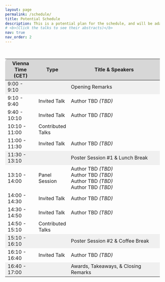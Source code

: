 ```yaml
---
layout: page
permalink: /schedule/
title: Potential Schedule
description: This is a potential plan for the schedule, and will be adapted upon acceptance of the workshop. This workshop will be held in-person at IROS 2025 at the International Expo Center, Hangzhou, China on October 19th 2025. The session will cover invited talks, contributed talks, posters, and a panel discussion. The schedule in local time zone, China Standard Time (CST), can be found below.
# <b>(Click the talks to see their abstracts)</b>
nav: true
nav_order: 2
---
```


<br>

<div>
<table class="table" id="standings" style="border-collapse:collapse">
<tr class="header" style="background-color:rgb(215, 215, 215); border-top: 1pt solid white; border-bottom: 1pt solid black;">
        <th style="border-top-left-radius: 10px; width: 20%">Vienna Time (CET)</th>
        <th style="width: 18%">Type</th>
        <th style="width: 62% border-top-right-radius: 10px;">Title & Speakers</th>
      </tr>
      <tr>
  <tr class="header" style="background-color:rgb(240, 240, 240);">
      <!-- <tr> -->
        <td>9:00 - 9:10</td>
        <td></td>
        <td>Opening Remarks</td>
  </tr>
  <!-- <tr class="header" style="cursor: pointer"> TODO -->
  <tr class="header">
    <td>9:10 - 9:40</td>
    <td>Invited Talk</td>
    <td>
    <!-- <b> Update Talk Title TODO </b><br> -->
    Author TBD<i> (TBD)</i></td>
  </tr>
  <!-- <tr> TODO
    <td></td>
    <td></td>
    <td>
      Update Talk Abstract</td>
  </tr> -->

  <tr class="header">
    <td>9:40 - 10:10</td>
    <td>Invited Talk</td>
    <td>
    <!-- <b> Title TODO </b><br> -->
    Author TBD<i> (TBD)</i></td>
  </tr>
  <!-- <tr>
    <td></td>
    <td></td>
    <td>
      TBD</td>
  </tr> -->

  <tr class="header">
    <td>10:10 - 11:00</td>
    <td>Contributed Talks</td>
    <td>
      <!-- <b> Title TODO </b><br> -->
      <!-- <br>Author TBD<i>(TBD)</i>, ... -->
    </td>
  </tr>

  <tr class="header">
    <td>11:00 - 11:30</td>
    <td>Invited Talk</td>
    <td>
    <!-- <b> Title TODO </b><br> -->
    Author TBD<i> (TBD)</i></td>
  </tr>
  <!-- <tr>
    <td></td>
    <td></td>
    <td>
      TBD</td>
  </tr> -->

  <tr class="header" style="background-color:rgb(240, 240, 240);">
      <!-- <tr> -->
        <td>11:30 - 13:10</td>
        <td></td>
        <td>Poster Session #1 &amp; Lunch Break</td>
  </tr>

  <tr class="header">
    <td>13:10 - 14:00</td>
    <td>Panel Session</td>
    <td>
      Author TBD <i>(TBD)</i> <br>
      Author TBD <i>(TBD)</i> <br>
      Author TBD <i>(TBD)</i> <br>
      Author TBD <i>(TBD)</i> <br>
    </td>
  </tr>

  <tr class="header">
    <td>14:00 - 14:30</td>
    <td>Invited Talk</td>
    <td>
    <!-- <b> Title TODO </b><br> -->
      Author TBD <i>(TBD)</i> <br>
  <!-- <tr>
    <td></td>
    <td></td>
    <td>
      TBD</td>
  </tr> -->
  <tr class="header">
    <td>14:30 - 14:50</td>
    <td>Invited Talk</td>
    <td>
    <!-- <b> Title TODO </b><br> -->
      Author TBD <i>(TBD)</i> <br>
  <!-- <tr>
    <td></td>
    <td></td>
    <td>
      TBD</td>
  </tr> -->

  <tr class="header">
    <td>14:50 - 15:10</td>
    <td>Contributed Talks</td>
    <td>
      <!-- <b> Title TODO </b><br> -->
      <!-- <br>Author TBD<i>(TBD)</i>, ... -->
    </td>
  </tr>

  <tr class="header" style="background-color:rgb(240, 240, 240);">
      <!-- <tr> -->
        <td>15:10 - 16:10</td>
        <td></td>
        <td>Poster Session #2 &amp; Coffee Break </td>
  </tr>

  <tr class="header">
    <td>16:10 - 16:40</td>
    <td>Invited Talk</td>
    <td>
    <!-- <b> Title TODO </b><br> -->
    Author TBD <i>(TBD)</i> <br>
  <!-- <tr>
    <td></td>
    <td></td>
    <td>
      TBD</td>
  </tr> -->

  <tr class="header" style="background-color:rgb(240, 240, 240);">
      <!-- <tr> -->
        <td>16:40 - 17:00</td>
        <td></td>
        <td>Awards, Takeaways, &amp; Closing Remarks</td>
  </tr>

<!-- </table> -->
<!-- </div> -->

